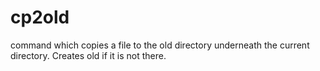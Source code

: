 cp2old
======

command which copies a file to the old directory underneath the current directory.  Creates old if it is not there.
